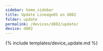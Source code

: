 ```yaml
---
sidebar: home_sidebar
title: Update LineageOS on d802
folder: update
permalink: /devices/d802/update/
device: d802
---
```

{% include templates/device_update.md %}

